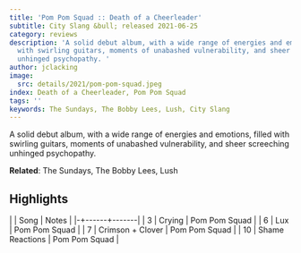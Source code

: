 ```yaml
---
title: 'Pom Pom Squad :: Death of a Cheerleader'
subtitle: City Slang &bull; released 2021-06-25
category: reviews
description: 'A solid debut album, with a wide range of energies and emotions,  filled
  with swirling guitars, moments of unabashed vulnerability, and sheer screeching
  unhinged psychopathy. '
author: jclacking
image:
  src: details/2021/pom-pom-squad.jpeg
index: Death of a Cheerleader, Pom Pom Squad
tags: ''
keywords: The Sundays, The Bobby Lees, Lush, City Slang
---
```

A solid debut album, with a wide range of energies and emotions,  filled with swirling guitars, moments of unabashed vulnerability, and sheer screeching unhinged psychopathy. <!--more-->

**Related**: The Sundays, The Bobby Lees, Lush

## Highlights

| | Song | Notes |
|-+------+-------|
| 3 | Crying | Pom Pom Squad |
| 6 | Lux | Pom Pom Squad |
| 7 | Crimson + Clover | Pom Pom Squad |
| 10 | Shame Reactions | Pom Pom Squad |

